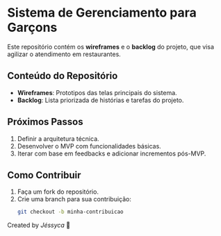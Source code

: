 # Sistema de Gerenciamento para Garçons

Este repositório contém os **wireframes** e o **backlog** do projeto, que visa agilizar o atendimento em restaurantes.

## **Conteúdo do Repositório**

- **Wireframes**: Prototipos das telas principais do sistema.
- **Backlog**: Lista priorizada de histórias e tarefas do projeto.

## **Próximos Passos**

1. Definir a arquitetura técnica.
2. Desenvolver o MVP com funcionalidades básicas.
3. Iterar com base em feedbacks e adicionar incrementos pós-MVP.

## **Como Contribuir**

1. Faça um fork do repositório.
2. Crie uma branch para sua contribuição:
   ```bash
   git checkout -b minha-contribuicao
   ```

Created by _Jéssyca_ 💜
